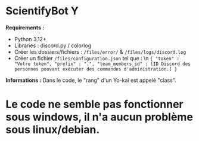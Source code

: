 # ScientifyBot Y
__Requirements :__

- Python 3.12+
- Libraries : discord.py / colorlog
- Créer les dossiers/fichiers : `/files/error/` & `/files/logs/discord.log`
- Créer un fichier `/files/configuration.json` tel que : \n
``
{
    "token" : "Votre token",
    "prefix" : ".",
    "team_members_id" : [ID Discord des personnes pouvant exécuter des commandes d'administration.]
}
``

__Informations :__
Dans le code, le "rang" d'un Yo-kai est appelé "class".

# Le code ne semble pas fonctionner sous windows, il n'a aucun problème sous linux/debian.

